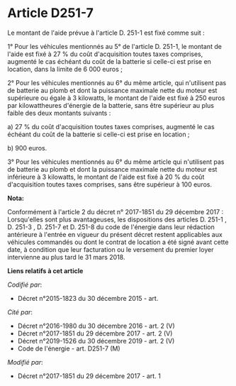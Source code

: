 # Article D251-7

Le montant de l'aide prévue à l'article D. 251-1 est fixé comme suit :

1° Pour les véhicules mentionnés au 5° de l'article D. 251-1, le montant de l'aide est fixé à 27 % du coût d'acquisition
toutes taxes comprises, augmenté le cas échéant du coût de la batterie si celle-ci est prise en location, dans la limite de 6
000 euros ;

2° Pour les véhicules mentionnés au 6° du même article, qui n'utilisent pas de batterie au plomb et dont la puissance
maximale nette du moteur est supérieure ou égale à 3 kilowatts, le montant de l'aide est fixé à 250 euros par kilowattheures
d'énergie de la batterie, sans être supérieur au plus faible des deux montants suivants :

a) 27 % du coût d'acquisition toutes taxes comprises, augmenté le cas échéant du coût de la batterie si celle-ci est prise en
location ;

b) 900 euros.

3° Pour les véhicules mentionnés au 6° du même article qui n'utilisent pas de batterie au plomb et dont la puissance maximale
nette du moteur est inférieure à 3 kilowatts, le montant de l'aide est fixé à 20 % du coût d'acquisition toutes taxes
comprises, sans être supérieur à 100 euros.

**Nota:**

Conformément à l'article 2 du décret n° 2017-1851 du 29 décembre 2017 : Lorsqu'elles sont plus avantageuses, les dispositions
des articles D. 251-1 , D. 251-3 , D. 251-7  et D. 251-8  du code de l'énergie dans leur rédaction antérieure à l'entrée en
vigueur du présent décret restent applicables aux véhicules commandés ou dont le contrat de location a été signé avant cette
date, à condition que leur facturation ou le versement du premier loyer intervienne au plus tard le 31 mars 2018.

**Liens relatifs à cet article**

_Codifié par_:

  - Décret n°2015-1823 du 30 décembre 2015 - art.

_Cité par_:

  - Décret n°2016-1980 du 30 décembre 2016 - art. 2 (V)
  - Décret n°2017-1851 du 29 décembre 2017 - art. 2 (V)
  - Décret n°2019-1526 du 30 décembre 2019 - art. 2 (V)
  - Code de l'énergie - art. D251-7 (M)

_Modifié par_:

  - Décret n°2017-1851 du 29 décembre 2017 - art. 1
